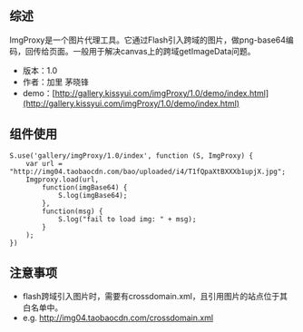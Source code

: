## 综述

ImgProxy是一个图片代理工具。它通过Flash引入跨域的图片，做png-base64编码，回传给页面。一般用于解决canvas上的跨域getImageData问题。

* 版本：1.0
* 作者：加里 茅晓锋
* demo：[http://gallery.kissyui.com/imgProxy/1.0/demo/index.html](http://gallery.kissyui.com/imgProxy/1.0/demo/index.html)

## 组件使用

    S.use('gallery/imgProxy/1.0/index', function (S, ImgProxy) {
    	var url = "http://img04.taobaocdn.com/bao/uploaded/i4/T1fQpaXtBXXXb1upjX.jpg";
    	Imgproxy.load(url,
    	    function(imgBase64) {
    	        S.log(imgBase64);
    	    },
    	    function(msg) {
    	        S.log("fail to load img: " + msg);
    	    }
    	);
    })

## 注意事项

* flash跨域引入图片时，需要有crossdomain.xml，且引用图片的站点位于其白名单中。
* e.g. http://img04.taobaocdn.com/crossdomain.xml
